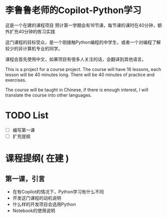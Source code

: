 # 李鲁鲁老师的Copilot-Python学习

这是一个在建的课程项目 预计第一学期会有16节课，每节课的课时在40分钟，额外扩充40分钟的练习实践

这门课程的目标受众，是一个刚接触Python编程的中学生，或者一个对编程了解较少的非计算机专业的同学。

课程会首先使用中文，如果项目有很多人关注的话，会翻译到其他语言。

This is a project for a course project. The course will have 16 lessons, each lesson will be 40 minutes long. There will be 40 minutes of practice and exercises. 

The course will be taught in Chinese, if there is enough interest, I will translate the course into other languages.

# TODO List

- [ ] 编写第一课
- [ ] 扩充提纲

# 课程提纲( 在建 )

## 第一课，引言

- 在有Copilot的情况下，Python学习有什么不同
- 开发这门课程的动机说明
- 什么样的开发项目会选用Python
- Notebook的使用说明
